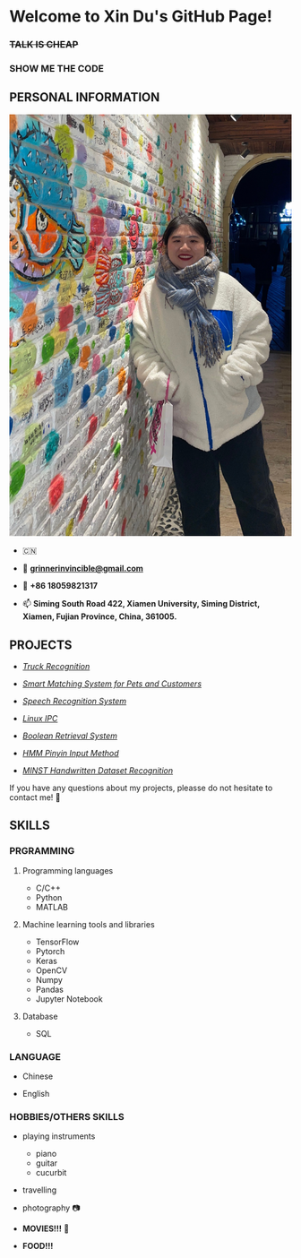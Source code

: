 # **Welcome to Xin Du's GitHub Page!**

### ~~TALK IS CHEAP~~

### **SHOW ME THE CODE**

## PERSONAL INFORMATION 

![Image](https://github.com/NotDX/notdx/blob/main/1.JPG)

- 🇨🇳

- 📧 **grinnerinvincible@gmail.com**

- 📱 **+86 18059821317**

- 📫  **Siming South Road 422, Xiamen University, Siming District, Xiamen, Fujian Province, China, 361005.**

## PROJECTS

- *[Truck Recognition](https://github.com/NotDX/Truck-Recognition)*

- *[Smart Matching System for Pets and Customers](https://github.com/NotDX/Smart-Matching-System-for-Pets-and-Customers)*

- *[Speech Recognition System](https://github.com/NotDX/Speech-Recognition-System)*

- *[Linux IPC](https://github.com/NotDX/Linux_kernel)*

- *[Boolean Retrieval System](https://github.com/NotDX/Boolean-retrieval-system)*

- *[HMM Pinyin Input Method](https://github.com/NotDX/HMM_pinyin_input_method)*

- *[MINST Handwritten Dataset Recognition](https://github.com/NotDX/minst)*

If you have any questions about my projects, pleasse do not hesitate to contact me! 👻

## SKILLS

### PRGRAMMING

1. Programming languages
   - C/C++
   - Python
   - MATLAB

2. Machine learning tools and libraries
   - TensorFlow
   - Pytorch
   - Keras
   - OpenCV
   - Numpy
   - Pandas
   - Jupyter Notebook

3. Database
   - SQL

### LANGUAGE

- Chinese 

- English 

### HOBBIES/OTHERS SKILLS

- playing instruments 
  - piano
  - guitar
  - cucurbit

- travelling

- photography 📷

- **MOVIES!!!** 🎥

- **FOOD!!!** 






